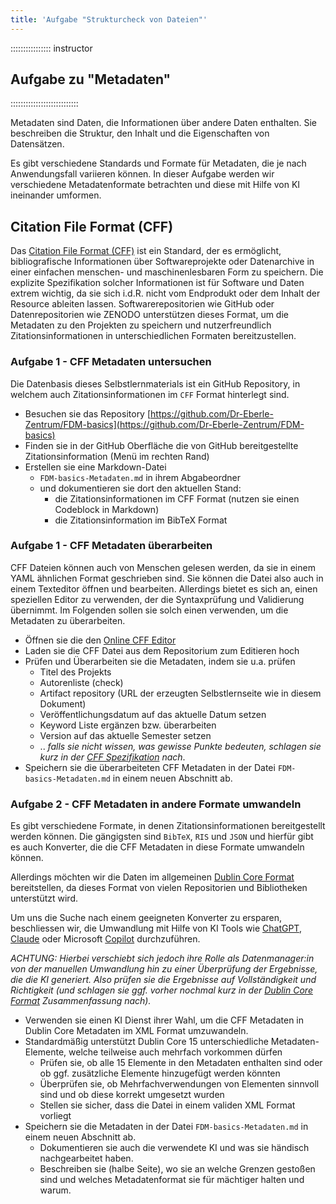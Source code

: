 ```yaml
---
title: 'Aufgabe "Strukturcheck von Dateien"'
---
```


:::::::::::::::: instructor
## Aufgabe zu "Metadaten"
:::::::::::::::::::::::::::

Metadaten sind Daten, die Informationen über andere Daten enthalten. 
Sie beschreiben die Struktur, den Inhalt und die Eigenschaften von Datensätzen.

Es gibt verschiedene Standards und Formate für Metadaten, die je nach Anwendungsfall variieren können.
In dieser Aufgabe werden wir verschiedene Metadatenformate betrachten und diese mit Hilfe von KI ineinander umformen.

## Citation File Format (CFF)

Das [Citation File Format (CFF)](https://citation-file-format.github.io/) ist ein Standard, der es ermöglicht, bibliografische Informationen über Softwareprojekte oder Datenarchive in einer einfachen menschen- und maschinenlesbaren Form zu speichern.
Die explizite Spezifikation solcher Informationen ist für Software und Daten extrem wichtig, da sie sich i.d.R. nicht vom Endprodukt oder dem Inhalt der Resource ableiten lassen.
Softwarerepositorien wie GitHub oder Datenrepositorien wie ZENODO unterstützen dieses Format, um die Metadaten zu den Projekten zu speichern und nutzerfreundlich Zitationsinformationen in unterschiedlichen Formaten bereitzustellen.

### Aufgabe 1 - CFF Metadaten untersuchen

Die Datenbasis dieses Selbstlernmaterials ist ein GitHub Repository, in welchem auch Zitationsinformationen im `CFF` Format hinterlegt sind.

- Besuchen sie das Repository [https://github.com/Dr-Eberle-Zentrum/FDM-basics](https://github.com/Dr-Eberle-Zentrum/FDM-basics)
- Finden sie in der GitHub Oberfläche die von GitHub bereitgestellte Zitationsinformation (Menü im rechten Rand)
- Erstellen sie eine Markdown-Datei 
  - `FDM-basics-Metadaten.md` in ihrem Abgabeordner 
  - und dokumentieren sie dort den aktuellen Stand:
    - die Zitationsinformationen im CFF Format (nutzen sie einen Codeblock in Markdown)
    - die Zitationsinformation im BibTeX Format


### Aufgabe 1 - CFF Metadaten überarbeiten

CFF Dateien können auch von Menschen gelesen werden, da sie in einem YAML ähnlichen Format geschrieben sind.
Sie können die Datei also auch in einem Texteditor öffnen und bearbeiten.
Allerdings bietet es sich an, einen speziellen Editor zu verwenden, der die Syntaxprüfung und Validierung übernimmt.
Im Folgenden sollen sie solch einen verwenden, um die Metadaten zu überarbeiten.

- Öffnen sie die den [Online CFF Editor](https://citation-file-format.github.io/cff-initializer-javascript/#/)
- Laden sie die CFF Datei aus dem Repositorium zum Editieren hoch
- Prüfen und Überarbeiten sie die Metadaten, indem sie u.a. prüfen
  - Titel des Projekts
  - Autorenliste (check)
  - Artifact repository (URL der erzeugten Selbstlernseite wie in diesem Dokument)
  - Veröffentlichungsdatum auf das aktuelle Datum setzen
  - Keyword Liste ergänzen bzw. überarbeiten
  - Version auf das aktuelle Semester setzen
  - .. *falls sie nicht wissen, was gewisse Punkte bedeuten, schlagen sie kurz in der [CFF Spezifikation](https://github.com/citation-file-format/citation-file-format/blob/main/schema-guide.md#index) nach*.
- Speichern sie die überarbeiteten CFF Metadaten in der Datei `FDM-basics-Metadaten.md` in einem neuen Abschnitt ab.


### Aufgabe 2 - CFF Metadaten in andere Formate umwandeln

Es gibt verschiedene Formate, in denen Zitationsinformationen bereitgestellt werden können.
Die gängigsten sind `BibTeX`, `RIS` und `JSON` und hierfür gibt es auch Konverter, die die CFF Metadaten in diese Formate umwandeln können.

Allerdings möchten wir die Daten im allgemeinen [Dublin Core Format](https://www.glomas.de/glossar/dublin-core) bereitstellen, da dieses Format von vielen Repositorien und Bibliotheken unterstützt wird.

Um uns die Suche nach einem geeigneten Konverter zu ersparen, beschliessen wir, die Umwandlung mit Hilfe von KI Tools wie [ChatGPT](https://chat.openai.com/), [Claude](https://claude.ai/) oder Microsoft [Copilot](https://www.microsoft.com/en-us/microsoft-365/copilot) durchzuführen.

*ACHTUNG: Hierbei verschiebt sich jedoch ihre Rolle als Datenmanager:in von der manuellen Umwandlung hin zu einer Überprüfung der Ergebnisse, die die KI generiert.
Also prüfen sie die Ergebnisse auf Vollständigkeit und Richtigkeit (und schlagen sie ggf. vorher nochmal kurz in der [Dublin Core Format](https://www.glomas.de/glossar/dublin-core) Zusammenfassung nach).*

- Verwenden sie einen KI Dienst ihrer Wahl, um die CFF Metadaten in Dublin Core Metadaten im XML Format umzuwandeln.
- Standardmäßig unterstützt Dublin Core 15 unterschiedliche Metadaten-Elemente, welche teilweise auch mehrfach vorkommen dürfen
  - Prüfen sie, ob alle 15 Elemente in den Metadaten enthalten sind oder ob ggf. zusätzliche Elemente hinzugefügt werden könnten
  - Überprüfen sie, ob Mehrfachverwendungen von Elementen sinnvoll sind und ob diese korrekt umgesetzt wurden
  - Stellen sie sicher, dass die Datei in einem validen XML Format vorliegt
- Speichern sie die Metadaten in der Datei `FDM-basics-Metadaten.md` in einem neuen Abschnitt ab.
  - Dokumentieren sie auch die verwendete KI und was sie händisch nachgearbeitet haben.
  - Beschreiben sie (halbe Seite), wo sie an welche Grenzen gestoßen sind und welches Metadatenformat sie für mächtiger halten und warum.





